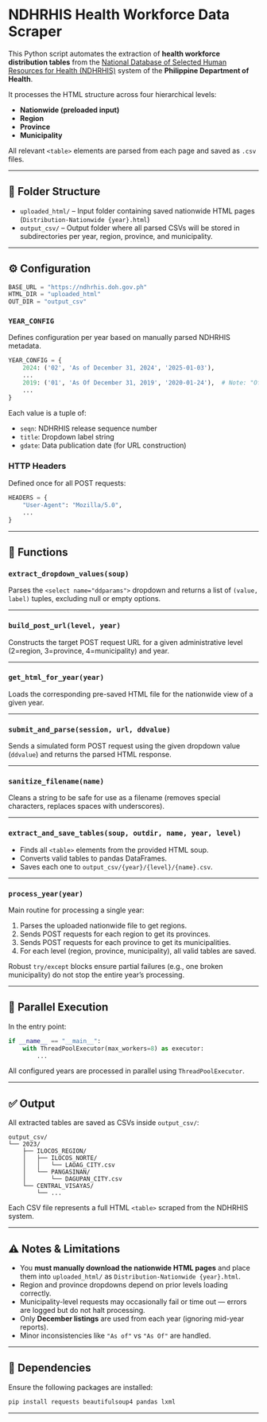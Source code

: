 # NDHRHIS Health Workforce Data Scraper

This Python script automates the extraction of **health workforce distribution tables** from the [National Database of Selected Human Resources for Health (NDHRHIS)](https://ndhrhis.doh.gov.ph) system of the **Philippine Department of Health**.

It processes the HTML structure across four hierarchical levels:

- **Nationwide (preloaded input)**
- **Region**
- **Province**
- **Municipality**

All relevant `<table>` elements are parsed from each page and saved as `.csv` files.

---

## 📁 Folder Structure

- `uploaded_html/` – Input folder containing saved nationwide HTML pages (`Distribution-Nationwide {year}.html`)
- `output_csv/` – Output folder where all parsed CSVs will be stored in subdirectories per year, region, province, and municipality.

---

## ⚙️ Configuration

```python
BASE_URL = "https://ndhrhis.doh.gov.ph"
HTML_DIR = "uploaded_html"
OUT_DIR = "output_csv"
```

### `YEAR_CONFIG`

Defines configuration per year based on manually parsed NDHRHIS metadata.

```python
YEAR_CONFIG = {
    2024: ('02', 'As of December 31, 2024', '2025-01-03'),
    ...
    2019: ('01', 'As Of December 31, 2019', '2020-01-24'),  # Note: "Of" capitalization
    ...
}
```

Each value is a tuple of:

- `seqn`: NDHRHIS release sequence number
- `title`: Dropdown label string
- `gdate`: Data publication date (for URL construction)

### HTTP Headers

Defined once for all POST requests:

```python
HEADERS = {
    "User-Agent": "Mozilla/5.0",
    ...
}
```

---

## 🔧 Functions

### `extract_dropdown_values(soup)`

Parses the `<select name="ddparams">` dropdown and returns a list of `(value, label)` tuples, excluding null or empty options.

---

### `build_post_url(level, year)`

Constructs the target POST request URL for a given administrative level (2=region, 3=province, 4=municipality) and year.

---

### `get_html_for_year(year)`

Loads the corresponding pre-saved HTML file for the nationwide view of a given year.

---

### `submit_and_parse(session, url, ddvalue)`

Sends a simulated form POST request using the given dropdown value (`ddvalue`) and returns the parsed HTML response.

---

### `sanitize_filename(name)`

Cleans a string to be safe for use as a filename (removes special characters, replaces spaces with underscores).

---

### `extract_and_save_tables(soup, outdir, name, year, level)`

- Finds all `<table>` elements from the provided HTML soup.
- Converts valid tables to pandas DataFrames.
- Saves each one to `output_csv/{year}/{level}/{name}.csv`.

---

### `process_year(year)`

Main routine for processing a single year:

1. Parses the uploaded nationwide file to get regions.
2. Sends POST requests for each region to get its provinces.
3. Sends POST requests for each province to get its municipalities.
4. For each level (region, province, municipality), all valid tables are saved.

Robust `try/except` blocks ensure partial failures (e.g., one broken municipality) do not stop the entire year’s processing.

---

## 🚀 Parallel Execution

In the entry point:

```python
if __name__ == "__main__":
    with ThreadPoolExecutor(max_workers=8) as executor:
        ...
```

All configured years are processed in parallel using `ThreadPoolExecutor`.

---

## ✅ Output

All extracted tables are saved as CSVs inside `output_csv/`:

```
output_csv/
└── 2023/
    ├── ILOCOS_REGION/
    │   ├── ILOCOS_NORTE/
    │   │   └── LAOAG_CITY.csv
    │   └── PANGASINAN/
    │       └── DAGUPAN_CITY.csv
    └── CENTRAL_VISAYAS/
        └── ...
```

Each CSV file represents a full HTML `<table>` scraped from the NDHRHIS system.

---

## ⚠️ Notes & Limitations

- You **must manually download the nationwide HTML pages** and place them into `uploaded_html/` as `Distribution-Nationwide {year}.html`.
- Region and province dropdowns depend on prior levels loading correctly.
- Municipality-level requests may occasionally fail or time out — errors are logged but do not halt processing.
- Only **December listings** are used from each year (ignoring mid-year reports).
- Minor inconsistencies like `"As of"` vs `"As Of"` are handled.

---

## 🧩 Dependencies

Ensure the following packages are installed:

```bash
pip install requests beautifulsoup4 pandas lxml
```

---
